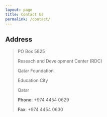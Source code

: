 ```yaml
---
layout: page
title: Contact Us
permalink: /contact/
---
```


## Address
> PO Box 5825
>
> Reseach and Development Center (RDC) 
>
> Qatar Foundation
>
> Education City
>
> Qatar
>
> **Phone**: +974 4454 0629
>
> **Fax**: +974 4454 0630
